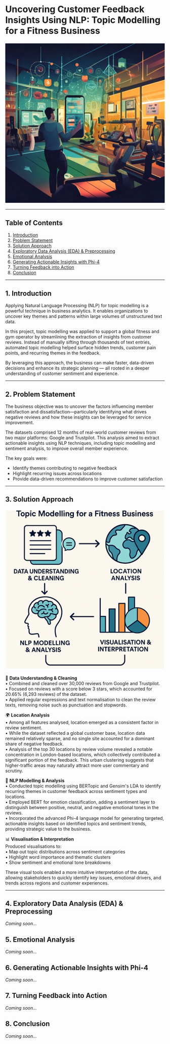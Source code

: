 # Uncovering Customer Feedback Insights Using NLP: Topic Modelling for a Fitness Business

<h3 align="center">
  <img src="Images/Uncovering%20Customer%20Feedback%20Insights%20Using%20NLP-%20Topic%20Modelling%20.jpg" alt="Project Banner" width="600"/>
</h3>

---


## Table of Contents

1. [Introduction](#1-introduction)  
2. [Problem Statement](#2-problem-statement)  
3. [Solution Approach](#3-solution-approach)  
4. [Exploratory Data Analysis (EDA) & Preprocessing](#4-exploratory-data-analysis-eda--preprocessing)  
5. [Emotional Analysis](#5-emotional-analysis)  
6. [Generating Actionable Insights with Phi-4](#6-generating-actionable-insights-with-phi-4)  
7. [Turning Feedback into Action](#7-turning-feedback-into-action)  
8. [Conclusion](#8-conclusion)

---
## 1. Introduction

Applying Natural Language Processing (NLP) for topic modelling is a powerful technique in business analytics. It enables organizations to uncover key themes and patterns within large volumes of unstructured text data.

In this project, topic modelling was applied to support a global fitness and gym operator by streamlining the extraction of insights from customer reviews. Instead of manually sifting through thousands of text entries, automated topic modelling helped surface hidden trends, customer pain points, and recurring themes in the feedback.

By leveraging this approach, the business can make faster, data-driven decisions and enhance its strategic planning — all rooted in a deeper understanding of customer sentiment and experience.

---

## 2. Problem Statement

The business objective was to uncover the factors influencing member satisfaction and dissatisfaction—particularly identifying what drives negative reviews and how these insights can be leveraged for service improvement.

The datasets comprised 12 months of real-world customer reviews from two major platforms: Google and Trustpilot. This analysis aimed to extract actionable insights using NLP techniques, including topic modelling and sentiment analysis, to improve overall member experience.

The key goals were:
- Identify themes contributing to negative feedback  
- Highlight recurring issues across locations  
- Provide data-driven recommendations to improve customer satisfaction

---

## 3. Solution Approach

<h3 align="center">
  <img src="Images/Image_fitness%20businss.png" alt="Solution Approach" width="500"/>
</h3>

📍 **Data Understanding & Cleaning**  
• Combined and cleaned over 30,000 reviews from Google and Trustpilot.  
• Focused on reviews with a score below 3 stars, which accounted for 20.65% (6,293 reviews) of the dataset.  
• Applied regular expressions and text normalisation to clean the review texts, removing noise such as punctuation and stopwords.

🌍 **Location Analysis**  
• Among all features analysed, location emerged as a consistent factor in review sentiment.  
• While the dataset reflected a global customer base, location data remained relatively sparse, and no single site accounted for a dominant share of negative feedback.  
• Analysis of the top 30 locations by review volume revealed a notable concentration in London-based locations, which collectively contributed a significant portion of the feedback. This urban clustering suggests that higher-traffic areas may naturally attract more user commentary and scrutiny.

🧠 **NLP Modelling & Analysis**  
• Conducted topic modelling using BERTopic and Gensim's LDA to identify recurring themes in customer feedback across sentiment types and locations.  
• Employed BERT for emotion classification, adding a sentiment layer to distinguish between positive, neutral, and negative emotional tones in the reviews.  
• Incorporated the advanced Phi-4 language model for generating targeted, actionable insights based on identified topics and sentiment trends, providing strategic value to the business.

📊 **Visualisation & Interpretation**  
Produced visualisations to:  
• Map out topic distributions across sentiment categories  
• Highlight word importance and thematic clusters  
• Show sentiment and emotional tone breakdowns  

These visual tools enabled a more intuitive interpretation of the data, allowing stakeholders to quickly identify key issues, emotional drivers, and trends across regions and customer experiences.

---

## 4. Exploratory Data Analysis (EDA) & Preprocessing
*Coming soon...*

## 5. Emotional Analysis
*Coming soon...*

## 6. Generating Actionable Insights with Phi-4
*Coming soon...*

## 7. Turning Feedback into Action
*Coming soon...*

## 8. Conclusion
*Coming soon...*

